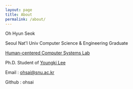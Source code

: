 ```yaml
---
layout: page
title: About
permalink: /about/
---
```


Oh Hyun Seok

Seoul Nat'l Univ Computer Science & Engineering Graduate

[Human-centered Computer Systems Lab](https://hcs.snu.ac.kr/) 

Ph.D. Student of [Youngki Lee](http://youngkilee.blogspot.com/)

Email : ohsai@snu.ac.kr

Github : ohsai
